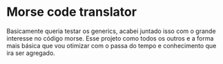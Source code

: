 # Morse code translator
Basicamente queria testar os generics, acabei juntado isso com o grande interesse no código morse. 
Esse projeto como todos os outros e a forma mais básica que vou otimizar com o passa do tempo e conhecimento que ira ser agregado.
